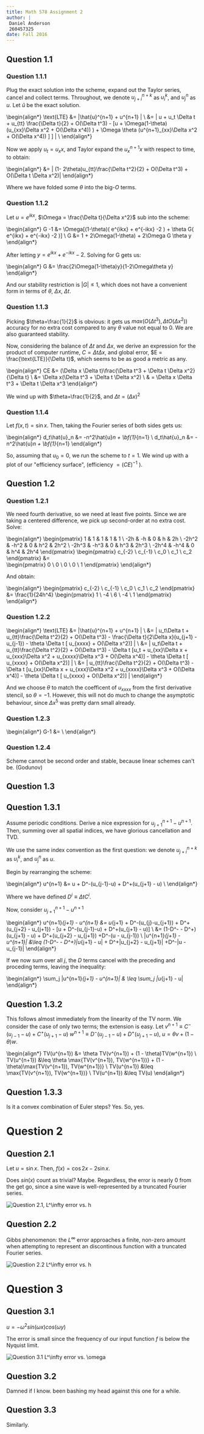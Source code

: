 ```yaml
---
title: Math 578 Assignment 2
author: |
 Daniel Anderson
 260457325
date: Fall 2016
---
```


## Question 1.1

### Question 1.1.1 

Plug the exact solution into the scheme, expand out the Taylor series, cancel and collect terms.
Throughout, we denote $u^{n+k}_{j+i}$ as $u^k_i$, and $u^n_j$ as $u$. Let $\hat{u}$ be the exact solution.

\begin{align*}
  \text{LTE} &= |\hat{u}^{n+1} + u^{n+1} |  \\
  &= | u + u_t \Delta t + u_{tt} \frac{\Delta t}{2} + O(\Delta t^3) - [u + \Omega(1-\theta)(u_{xx}\Delta x^2 + O(\Delta x^4)) ) + \Omega \theta (u^{n+1}_{xx}\Delta x^2 + O(\Delta x^4)) ] ] | \\
\end{align*}

Now we apply $u_t = u_xx$, and Taylor expand the $u^{n+1}_xx$ with respect to time, to obtain:

\begin{align*}
  &= | (1- 2\theta)u_{tt}\frac{\Delta t^2}{2} + O(\Delta t^3) + O(\Delta t \Delta x^2)|
\end{align*}

Where we have folded some $\theta$ into the big-$O$ terms.

### Question 1.1.2

Let $u=e^{ikx}$, $\Omega = \frac{\Delta t}{\Delta x^2}$ sub into the scheme:

\begin{align*}
G -1 &= \Omega[(1-\theta)( e^{ikx} + e^{-ikx} -2 ) + \theta G( e^{ikx} + e^{-ikx} -2 )]  \\
G &= 1 + 2\Omega(1-\theta) + 2\Omega G \theta y 
\end{align*}

After letting $y= e^{ikx} + e^{-ikx} -2$. Solving for G gets us: 

\begin{align*}
G &= \frac{2\Omega(1-\theta)y}{1-2\Omega\theta y}
\end{align*}

And our stability restriction is $|G| \leq 1$, which does not have a convenient form
in terms of $\theta$, $\Delta x$, $\Delta t$.

### Question 1.1.3 

Picking $\theta=\frac{1}{2}$ is obvious: it gets us $max(O(\Delta t^3), \Delta t O(\Delta x^2))$ accuracy for no extra cost compared to any $\theta$ value not equal to 0. We are also guaranteed
stability.

Now, considering the balance of $\Delta t$ and $\Delta x$, we derive an expression for the product of 
computer runtime, $C = \Delta t \Delta x$, and global error, $E = \frac{\text{LTE}}{\Delta t}$, which seems to be as good a metric as any.

\begin{align*}
  CE &= (\Delta x \Delta t)\frac{\Delta t^3 + \Delta t \Delta x^2}{\Delta t} \\
      &= \Delta x(\Delta t^3 + \Delta t \Delta x^2) \\
      & = \Delta x \Delta t^3 + \Delta t \Delta x^3
\end{align*}

We wind up with $\theta=\frac{1}{2}$, and $\Delta t = (\Delta x)^2$

### Question 1.1.4

Let $f(x,t) = \sin{x}$. <!-- TODO is contant wrt t a cop out? --> Then, taking
the Fourier series of both sides gets us:

<!-- TODO double check exact solution -->

\begin{align*}
  d_t\hat{u}_n &= -n^2\hat{u}_n + \bf{1}_{n=1} \\
  d_t\hat{u}_n &= -n^2\hat{u}_n + \bf{1}_{n=1} 
\end{align*}

<!-- TODO efficency plot -->

So, assuming that $u_0 = 0$, we run the scheme to $t=1$. We wind up with a plot
of our "efficiency surface", (efficiency $= (CE)^{-1}$ ).

## Question 1.2

### Question 1.2.1

We need fourth derivative, so we need at least five points. Since
we are taking a centered difference, we pick up second-order at no
extra cost. Solve:

\begin{align*}
 \begin{pmatrix}
   1 & 1 & 1 & 1 & 1  \\
   -2h & -h & 0 & h & 2h  \\
   -2h^2 & -h^2 & 0 & h^2 & 2h^2  \\
   -2h^3 & -h^3 & 0 & h^3 & 2h^3  \\
   -2h^4 & -h^4 & 0 & h^4 & 2h^4
 \end{pmatrix}
 \begin{pmatrix}
   c_{-2} \\ c_{-1} \\ c_0 \\ c_1 \\ c_2
 \end{pmatrix}
 &=  
 \begin{pmatrix}
   0 \\ 0 \\ 0 \\ 0 \\ 1
 \end{pmatrix}
\end{align*}

And obtain:

\begin{align*}
 \begin{pmatrix}
   c_{-2} \\ c_{-1} \\ c_0 \\ c_1 \\ c_2
 \end{pmatrix}
 &= \frac{1}{24h^4} 
 \begin{pmatrix}
   1 \\ -4 \\ 6 \\ -4 \\ 1
 \end{pmatrix}
\end{align*}

### Question 1.2.2

\begin{align*}
  \text{LTE} &= |\hat{u}^{n+1} + u^{n+1} |  \\
  &= | u_t\Delta t + u_{tt}\frac{\Delta t^2}{2} + O(\Delta t^3) 
    - \frac{\Delta t}{2\Delta x}(u_{j+1} - u_{j-1}) - \theta \Delta t [ u_{xxxx} + O(\Delta x^2)] | \\
  &= | u_t\Delta t + u_{tt}\frac{\Delta t^2}{2} + O(\Delta t^3) 
    - \Delta t [u_t + u_{xx}\Delta x + u_{xxx}\Delta x^2 + u_{xxxx}\Delta x^3 + O(\Delta x^4)] 
    - \theta \Delta t [ u_{xxxx} + O(\Delta x^2)] | \\
  &= |  u_{tt}\frac{\Delta t^2}{2} + O(\Delta t^3) 
    - \Delta t [u_{xx}\Delta x + u_{xxx}\Delta x^2 + u_{xxxx}\Delta x^3 + O(\Delta x^4)] 
    - \theta \Delta t [ u_{xxxx} + O(\Delta x^2)] |
\end{align*}

And we choose $\theta$ to match the coefficent of $u_{xxxx}$ from the first derivative stencil,
so $\theta = -1$. However, this will not do much to change the asymptotic behaviour, since 
$\Delta x^5$ was pretty darn small already.

### Question 1.2.3

<!-- TODO stability -->

\begin{align*}
  G-1 &=  \\
\end{align*}


### Question 1.2.4

Scheme cannot be second order and stable, because linear schemes can't be. (Godunov)

<!-- TODO modified equation approach? -->


## Question 1.3
  
## Question 1.3.1

Assume periodic conditions. Derive a nice expression for $u^{n+1}_{j+1} - u^{n+1}$.
Then, summing over all spatial indices, we have glorious cancellation and TVD. 

We use the same index convention as the first question: 
we denote $u^{n+k}_{j+i}$ as $u^k_i$, and $u^n_j$ as $u$.

Begin by rearranging the scheme:

\begin{align*}
  u^{n+1} &= u + D^-(u_{j-1}-u) + D^+(u_{j+1} - u) \\
\end{align*}

Where we have defined $D^i \equiv \Delta t C^i$.

Now, consider $u^{n+1}_{j+1} - u^{n+1}$

\begin{align*}
  u^{n+1}_{j+1} - u^{n+1} &=  u_{j+1} + D^-(u_{j}-u_{j+1}) + D^+(u_{j+2} - u_{j+1}) - [u + D^-(u_{j-1}-u) + D^+(u_{j+1} - u)] \\
                          &=  (1-D^- - D^+)(u_{j+1} - u) + D^+(u_{j+2} - u_{j+1}) +D^-(u - u_{j-1}) \\
|u^{n+1}_{j+1} - u^{n+1}| &\leq (1-D^- - D^+)|u_{j+1} - u| + D^+|u_{j+2} - u_{j+1}| +D^-|u - u_{j-1}| 
\end{align*}

If we now sum over all $j$, the $D$ terms cancel with the preceding and proceding terms, leaving the inequality:

\begin{align*}
 \sum_j |u^{n+1}_{j+1} - u^{n+1}| &  \leq \sum_j |u_{j+1} - u|
\end{align*}


## Question 1.3.2

This follows almost immediately from the linearity of the TV norm. We consider
the case of only two terms; the extension is easy. Let $v^{n+1} \equiv C^-(u_{j-1}-u) + C^+(u_{j+1}-u)$
$w^{n+1} \equiv D^-(u_{j-1}-u) + D^+(u_{j+1}-u)$, $u = \theta v + (1 - \theta) w$.

\begin{align*}
  TV(u^{n+1}) &= \theta TV(v^{n+1}) + (1 - \theta)TV(w^{n+1}) \\
  TV(u^{n+1}) &\leq \theta \max{TV(v^{n+1}), TV(w^{n+1})} + (1 - \theta)\max{TV(v^{n+1}), TV(w^{n+1})} \\
  TV(u^{n+1}) &\leq \max{TV(v^{n+1}), TV(w^{n+1})}  \\
  TV(u^{n+1}) &\leq TV(u)
\end{align*}

## Question 1.3.3

Is it a convex combination of Euler steps? Yes. So, yes.

# Question 2

## Question 2.1

Let $u=\sin{x}$. Then, $f(x)=\cos{2x}-2\sin{x}$.

Does $sin(x)$ count as trivial? Maybe. Regardless, the error is nearly 0 from the get go, since
a sine wave is well-represented by a truncated Fourier series.

![Question 2.1, $L^\infty$ error vs. h](question21errorVh.png)

## Question 2.2

Gibbs phenomenon: the $L^\infty$ error approaches a finite, non-zero amount when attempting
to represent an discontinous function with a truncated Fourier series.

![Question 2.2  $L^\infty$ error vs. h](question22errorVh.png)

# Question 3

## Question 3.1

$u = -\omega^2 sin(\omega x)cos(\omega y)$

The error is small since the frequency of our input function $f$ is below the Nyquist limit.

![Question 3.1 $L^\infty error$ vs. $\omega$](question31errorVw.png)

## Question 3.2

Damned if I know. been bashing my head against this one for a while.

## Question 3.3

Similarly.
